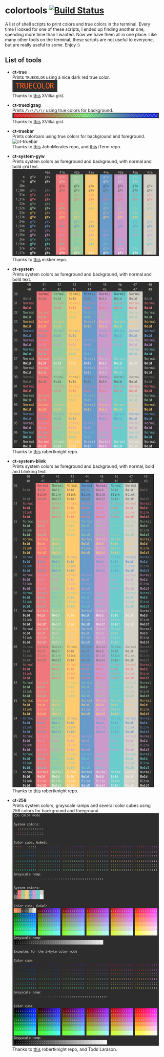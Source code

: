 # colortools [![Build Status](https://travis-ci.org/pvinis/colortools.svg?branch=master)](https://travis-ci.org/pvinis/colortools)

A list of shell scripts to print colors and true colors in the terminal. Every time I looked for one of these scripts, I ended up finding another one, spending more time than I wanted. Now we have them all in one place. Like many other tools on the terminal, these scripts are not useful to everyone, but are really useful to some. Enjoy :)

## List of tools

- **ct-true**  
  Prints `TRUECOLOR` using a nice dark red true color.  
  ![ct-true](/images/ct-true.png?raw=true "ct-true")  
  Thanks to [this](https://gist.github.com/XVilka/8346728) XVilka gist.

- **ct-truezigzag**  
  Prints `/\/\/\/\/` using true colors for background.  
  ![ct-truezigzag](/images/ct-truezigzag.png?raw=true "ct-truezigzag")  
  Thanks to [this](https://gist.github.com/XVilka/8346728) XVilka gist.

- **ct-truebar**  
  Prints colorbars using true colors for background and foreground.  
  ![ct-truebar](/images/ct-truebar.png?raw=true "ct-truebar")  
  Thanks to [this](https://github.com/JohnMorales/dotfiles/blob/master/colors/24-bit-color.sh) JohnMorales repo, and [this](https://github.com/gnachman/iTerm2/blob/master/tests/24-bit-color.sh) iTerm repo.

- **ct-system-gyw**  
  Prints system colors as foreground and background, with normal and bold `gYW` text.  
  ![ct-system-gyw](/images/ct-system-gyw.png?raw=true "ct-system-gyw")  
  Thanks to [this](https://raw.githubusercontent.com/mikker/dotfiles/master/bin/colortest.sh) mikker repo.

- **ct-system**  
  Prints system colors as foreground and background, with normal and bold text.  
  ![ct-system](/images/ct-system.png?raw=true "ct-system")  
  Thanks to [this](https://raw.githubusercontent.com/robertknight/konsole/master/tests/colortest.sh) robertknight repo.

- **ct-system-blink**  
  Prints system colors as foreground and background, with normal, bold and blinking text.  
  ![ct-system-blink](/images/ct-system-blink.png?raw=true "ct-system-blink")  
  Thanks to [this](https://raw.githubusercontent.com/robertknight/konsole/master/tests/colortest.sh) robertknight repo.

- **ct-256**  
  Prints system colors, grayscale ramps and several color cubes using 256 colors for background and foreground.  
  ![ct-256](/images/ct-256.png?raw=true "ct-256")  
  Thanks to [this](https://github.com/robertknight/konsole/blob/master/tests/color-spaces.pl) robertknight repo, and Todd Larason.
